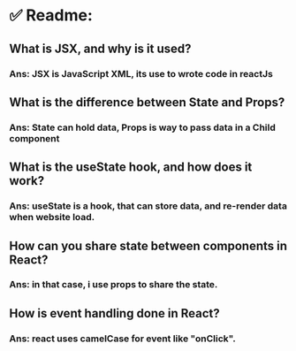 # ✅ Readme:

## What is JSX, and why is it used?
### Ans: JSX is JavaScript XML, its use to wrote code in reactJs

## What is the difference between State and Props?
### Ans: State can hold data, Props is way to pass data in a Child component

## What is the useState hook, and how does it work?
### Ans: useState is a hook, that can store data, and re-render data when website load.

## How can you share state between components in React?
### Ans: in that case, i use props to share the state.

## How is event handling done in React?
### Ans: react uses camelCase for event like "onClick". 
